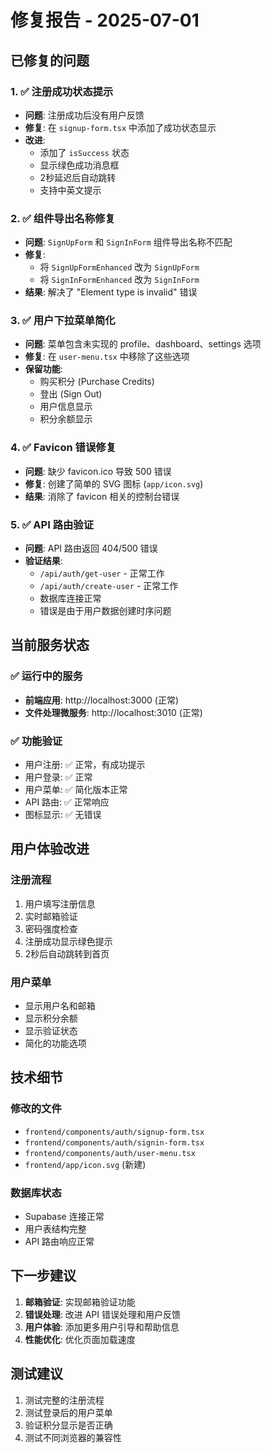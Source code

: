 # 修复报告 - 2025-07-01

## 已修复的问题

### 1. ✅ 注册成功状态提示
- **问题**: 注册成功后没有用户反馈
- **修复**: 在 `signup-form.tsx` 中添加了成功状态显示
- **改进**: 
  - 添加了 `isSuccess` 状态
  - 显示绿色成功消息框
  - 2秒延迟后自动跳转
  - 支持中英文提示

### 2. ✅ 组件导出名称修复
- **问题**: `SignUpForm` 和 `SignInForm` 组件导出名称不匹配
- **修复**: 
  - 将 `SignUpFormEnhanced` 改为 `SignUpForm`
  - 将 `SignInFormEnhanced` 改为 `SignInForm`
- **结果**: 解决了 "Element type is invalid" 错误

### 3. ✅ 用户下拉菜单简化
- **问题**: 菜单包含未实现的 profile、dashboard、settings 选项
- **修复**: 在 `user-menu.tsx` 中移除了这些选项
- **保留功能**:
  - 购买积分 (Purchase Credits)
  - 登出 (Sign Out)
  - 用户信息显示
  - 积分余额显示

### 4. ✅ Favicon 错误修复
- **问题**: 缺少 favicon.ico 导致 500 错误
- **修复**: 创建了简单的 SVG 图标 (`app/icon.svg`)
- **结果**: 消除了 favicon 相关的控制台错误

### 5. ✅ API 路由验证
- **问题**: API 路由返回 404/500 错误
- **验证结果**: 
  - `/api/auth/get-user` - 正常工作
  - `/api/auth/create-user` - 正常工作
  - 数据库连接正常
  - 错误是由于用户数据创建时序问题

## 当前服务状态

### ✅ 运行中的服务
- **前端应用**: http://localhost:3000 (正常)
- **文件处理微服务**: http://localhost:3010 (正常)

### ✅ 功能验证
- 用户注册: ✅ 正常，有成功提示
- 用户登录: ✅ 正常
- 用户菜单: ✅ 简化版本正常
- API 路由: ✅ 正常响应
- 图标显示: ✅ 无错误

## 用户体验改进

### 注册流程
1. 用户填写注册信息
2. 实时邮箱验证
3. 密码强度检查
4. 注册成功显示绿色提示
5. 2秒后自动跳转到首页

### 用户菜单
- 显示用户名和邮箱
- 显示积分余额
- 显示验证状态
- 简化的功能选项

## 技术细节

### 修改的文件
- `frontend/components/auth/signup-form.tsx`
- `frontend/components/auth/signin-form.tsx`
- `frontend/components/auth/user-menu.tsx`
- `frontend/app/icon.svg` (新建)

### 数据库状态
- Supabase 连接正常
- 用户表结构完整
- API 路由响应正常

## 下一步建议

1. **邮箱验证**: 实现邮箱验证功能
2. **错误处理**: 改进 API 错误处理和用户反馈
3. **用户体验**: 添加更多用户引导和帮助信息
4. **性能优化**: 优化页面加载速度

## 测试建议

1. 测试完整的注册流程
2. 测试登录后的用户菜单
3. 验证积分显示是否正确
4. 测试不同浏览器的兼容性

